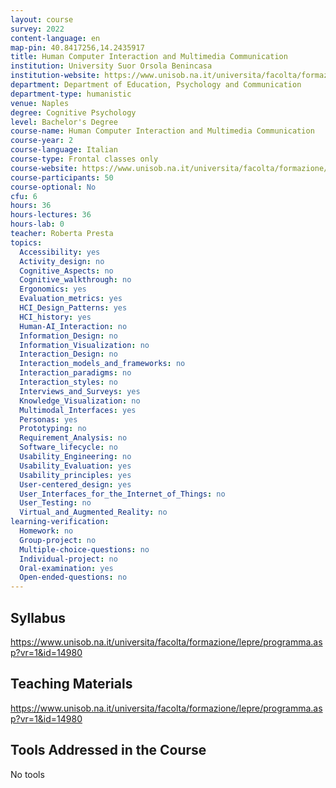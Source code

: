 ```yaml
---
layout: course
survey: 2022
content-language: en
map-pin: 40.8417256,14.2435917
title: Human Computer Interaction and Multimedia Communication
institution: University Suor Orsola Benincasa
institution-website: https://www.unisob.na.it/universita/facolta/formazione/psicologia/index.htm?vr=1 
department: Department of Education, Psychology and Communication
department-type: humanistic
venue: Naples
degree: Cognitive Psychology
level: Bachelor's Degree
course-name: Human Computer Interaction and Multimedia Communication
course-year: 2
course-language: Italian
course-type: Frontal classes only
course-website: https://www.unisob.na.it/universita/facolta/formazione/lepre/corso.asp?vr=1&idp=4144
course-participants: 50
course-optional: No
cfu: 6
hours: 36
hours-lectures: 36
hours-lab: 0
teacher: Roberta Presta
topics: 
  Accessibility: yes
  Activity_design: no
  Cognitive_Aspects: no
  Cognitive_walkthrough: no
  Ergonomics: yes
  Evaluation_metrics: yes
  HCI_Design_Patterns: yes
  HCI_history: yes
  Human-AI_Interaction: no
  Information_Design: no
  Information_Visualization: no
  Interaction_Design: no
  Interaction_models_and_frameworks: no
  Interaction_paradigms: no
  Interaction_styles: no
  Interviews_and_Surveys: yes
  Knowledge_Visualization: no
  Multimodal_Interfaces: yes
  Personas: yes
  Prototyping: no
  Requirement_Analysis: no
  Software_lifecycle: no
  Usability_Engineering: no
  Usability_Evaluation: yes
  Usability_principles: yes
  User-centered_design: yes
  User_Interfaces_for_the_Internet_of_Things: no
  User_Testing: no
  Virtual_and_Augmented_Reality: no
learning-verification: 
  Homework: no 
  Group-project: no 
  Multiple-choice-questions: no 
  Individual-project: no 
  Oral-examination: yes 
  Open-ended-questions: no 
---
```



## Syllabus 
https://www.unisob.na.it/universita/facolta/formazione/lepre/programma.asp?vr=1&id=14980

## Teaching Materials 
https://www.unisob.na.it/universita/facolta/formazione/lepre/programma.asp?vr=1&id=14980

## Tools Addressed in the Course 
No tools
